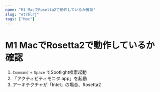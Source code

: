 ```yaml
---
name: "M1 MacでRosetta2で動作しているか確認"
slug: "etrblrj"
tags: ["Mac"]
---
```


# M1 MacでRosetta2で動作しているか確認

1. `Command` + `Space` でSpotlight検索起動
2. 「アクティビティモニタ.app」を起動
3. アーキテクチャが「Intel」の場合、Rosetta2